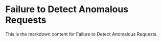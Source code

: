# Failure to Detect Anomalous Requests

This is the markdown content for Failure to Detect Anomalous Requests.
